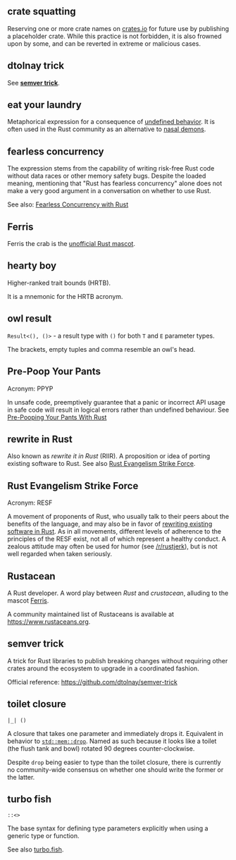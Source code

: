 ## crate squatting

Reserving one or more crate names on [crates.io](https://crates.io) for future use by publishing a placeholder crate. While this practice is not forbidden, it is also frowned upon by some, and can be reverted in extreme or malicious cases.

## dtolnay trick

See [**semver trick**](#semver-trick).

## eat your laundry

Metaphorical expression for a consequence of [undefined behavior](https://doc.rust-lang.org/reference/behavior-considered-undefined.html). It is often used in the Rust community as an alternative to [nasal demons](http://catb.org/jargon/html/N/nasal-demons.html).

## fearless concurrency

The expression stems from the capability of writing risk-free Rust code without data races or other memory safety bugs. Despite the loaded meaning, mentioning that "Rust has fearless concurrency" alone does not make a very good argument in a conversation on whether to use Rust. 

See also: [Fearless Concurrency with Rust](https://blog.rust-lang.org/2015/04/10/Fearless-Concurrency.html)

## Ferris

Ferris the crab is the [unofficial Rust mascot](https://rustacean.net).

## hearty boy

Higher-ranked trait bounds (HRTB).

It is a mnemonic for the HRTB acronym.

## owl result

`Result<(), ()>` - a result type with `()` for both `T` and `E` parameter types.

The brackets, empty tuples and comma resemble an owl's head.

## Pre-Poop Your Pants

Acronym: PPYP

In unsafe code, preemptively guarantee that a panic or incorrect API usage in safe code will result in logical errors rather than undefined behaviour. See [Pre-Pooping Your Pants With Rust](https://cglab.ca/~abeinges/blah/everyone-poops/#pre-pooping-your-pants)

## rewrite in Rust

Also known as _rewrite it in Rust_ (RIIR). A proposition or idea of porting existing software to Rust. See also [Rust Evangelism Strike Force](#rust-evangelism-strike-force).

## Rust Evangelism Strike Force

Acronym: RESF

A movement of proponents of Rust, who usually talk to their peers about the benefits of the language, and may also be in favor of [rewriting existing software in Rust](#rewrite-in-rust). As in all movements, different levels of adherence to the principles of the RESF exist, not all of which represent a healthy conduct. A zealous attitude may often be used for humor (see [/r/rustjerk](https://www.reddit.com/r/rustjerk)), but is not well regarded when taken seriously.

## Rustacean

A Rust developer. A word play between _Rust_ and _crustacean_, alluding to the mascot [Ferris](#ferris).

A community maintained list of Rustaceans is available at https://www.rustaceans.org.

## semver trick

A trick for Rust libraries to publish breaking changes without requiring other crates around the ecosystem to upgrade in a coordinated fashion.

Official reference: https://github.com/dtolnay/semver-trick

## toilet closure

`|_| ()`

A closure that takes one parameter and immediately drops it. Equivalent in behavior to [`std::mem::drop`](https://doc.rust-lang.org/std/mem/fn.drop.html). Named as such because it looks like a toilet (the flush tank and bowl) rotated 90 degrees counter-clockwise.

Despite `drop` being easier to type than the toilet closure, there is currently no community-wide consensus on whether one should write the former or the latter.

## turbo fish

`::<>`

The base syntax for defining type parameters explicitly when using a generic type or function.

See also [turbo.fish](https://turbo.fish).
